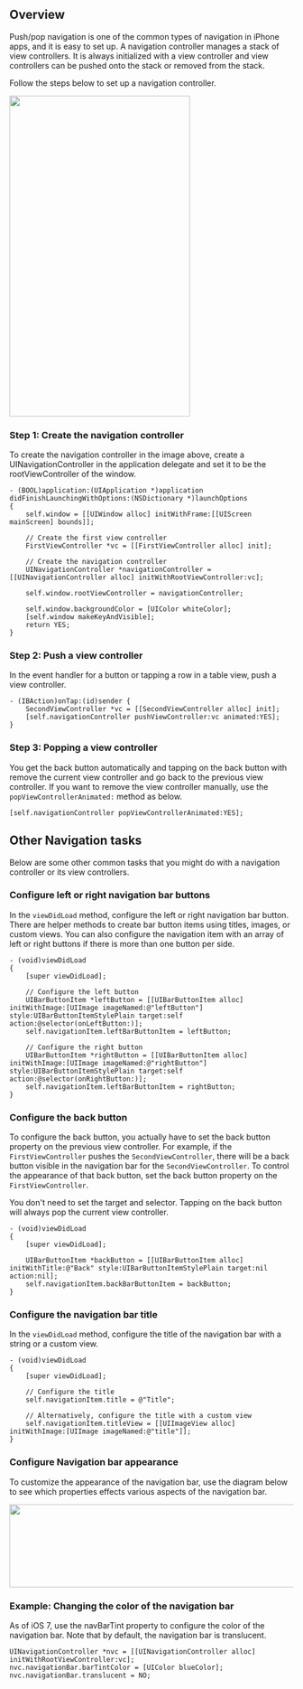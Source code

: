 ## Overview

Push/pop navigation is one of the common types of navigation in iPhone apps, and it is easy to set up. A navigation controller manages a stack of view controllers. It is always initialized with a view controller and view controllers can be pushed onto the stack or removed from the stack.

Follow the steps below to set up a navigation controller.

<img src="http://i.imgur.com/JBrxKdh.gif" height="568" width="320" />

### Step 1: Create the navigation controller

To create the navigation controller in the image above, create a UINavigationController in the application delegate and set it to be the rootViewController of the window. 

```
- (BOOL)application:(UIApplication *)application didFinishLaunchingWithOptions:(NSDictionary *)launchOptions
{
    self.window = [[UIWindow alloc] initWithFrame:[[UIScreen mainScreen] bounds]];
    
    // Create the first view controller
    FirstViewController *vc = [[FirstViewController alloc] init];

    // Create the navigation controller
    UINavigationController *navigationController = [[UINavigationController alloc] initWithRootViewController:vc];
    
    self.window.rootViewController = navigationController;
    
    self.window.backgroundColor = [UIColor whiteColor];
    [self.window makeKeyAndVisible];
    return YES;
}
```

### Step 2: Push a view controller

In the event handler for a button or tapping a row in a table view, push a view controller.

```
- (IBAction)onTap:(id)sender {
    SecondViewController *vc = [[SecondViewController alloc] init];
    [self.navigationController pushViewController:vc animated:YES];
}
```

### Step 3: Popping a view controller

You get the back button automatically and tapping on the back button with remove the current view controller and go back to the previous view controller. If you want to remove the view controller manually, use the `popViewControllerAnimated:` method as below.

```
[self.navigationController popViewControllerAnimated:YES];
```

## Other Navigation tasks

Below are some other common tasks that you might do with a navigation controller or its view controllers.

### Configure left or right navigation bar buttons

In the `viewDidLoad` method, configure the left or right navigation bar button. There are helper methods to create bar button items using titles, images, or custom views. You can also configure the navigation item with an array of left or right buttons if there is more than one button per side.

```
- (void)viewDidLoad
{
    [super viewDidLoad];

    // Configure the left button
    UIBarButtonItem *leftButton = [[UIBarButtonItem alloc] initWithImage:[UIImage imageNamed:@"leftButton"] style:UIBarButtonItemStylePlain target:self action:@selector(onLeftButton:)];
    self.navigationItem.leftBarButtonItem = leftButton;
    
    // Configure the right button
    UIBarButtonItem *rightButton = [[UIBarButtonItem alloc] initWithImage:[UIImage imageNamed:@"rightButton"] style:UIBarButtonItemStylePlain target:self action:@selector(onRightButton:)];
    self.navigationItem.leftBarButtonItem = rightButton;
}
```

### Configure the back button

To configure the back button, you actually have to set the back button property on the previous view controller. For example, if the `FirstViewController` pushes the `SecondViewController`, there will be a back button visible in the navigation bar for the `SecondViewController`. To control the appearance of that back button, set the back button property on the `FirstViewController`.

You don't need to set the target and selector. Tapping on the back button will always pop the current view controller.

```
- (void)viewDidLoad
{
    [super viewDidLoad];

    UIBarButtonItem *backButton = [[UIBarButtonItem alloc] initWithTitle:@"Back" style:UIBarButtonItemStylePlain target:nil action:nil];
    self.navigationItem.backBarButtonItem = backButton;
}
```

### Configure the navigation bar title

In the `viewDidLoad` method, configure the title of the navigation bar with a string or a custom view.

```
- (void)viewDidLoad
{
    [super viewDidLoad];

    // Configure the title
    self.navigationItem.title = @"Title";
    
    // Alternatively, configure the title with a custom view
    self.navigationItem.titleView = [[UIImageView alloc] initWithImage:[UIImage imageNamed:@"title"]];
}
```

### Configure Navigation bar appearance

To customize the appearance of the navigation bar, use the diagram below to see which properties effects various aspects of the navigation bar.

<img src="http://i.imgur.com/hTItjUB.jpg" width="640" height="147" />

### Example: Changing the color of the navigation bar

As of iOS 7, use the navBarTint property to configure the color of the navigation bar. Note that by default, the navigation bar is translucent.

```
UINavigationController *nvc = [[UINavigationController alloc] initWithRootViewController:vc];
nvc.navigationBar.barTintColor = [UIColor blueColor];
nvc.navigationBar.translucent = NO;
```


